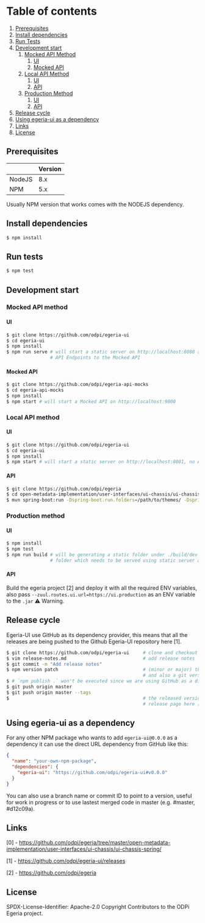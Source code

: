 # Table of contents
1. [Prerequisites](#prerequisites)
2. [Install dependencies](#install-dependencies)
3. [Run Tests](#run-tests)
4. [Development start](#development-start)
    1. [Mocked API Method](#mocked-api-method)
        1. [UI](#ui)
        2. [Mocked API](#mocked-api)
    2. [Local API Method](#local-api-method)
        1. [UI](#ui-1)
        2. [API](#api)
    3. [Production Method](#production-method)
        1. [UI](#ui-2)
        2. [API](#api-2)
5. [Release cycle](#release-cycle)
6. [Using egeria-ui as a dependency](#using-egeria-ui-as-a-dependency)
7. [Links](#links)
8. [License](#license)

## Prerequisites
|         |   Version  |
|---------|------------|
| NodeJS  |     8.x    |
| NPM     |     5.x    |

Usually NPM version that works comes with the NODEJS dependency.


## Install dependencies
```bash
$ npm install
```

## Run tests
```bash
$ npm test
```

## Development start

### Mocked API method

#### UI
```bash
$ git clone https://github.com/odpi/egeria-ui
$ cd egeria-ui
$ npm install
$ npm run serve # will start a static server on http://localhost:8080 and will proxy any missing
                # API Endpoints to the Mocked API
```

#### Mocked API
```bash
$ git clone https://github.com/odpi/egeria-api-mocks
$ cd egeria-api-mocks
$ npm install
$ npm start # will start a Mocked API on http://localhost:9000
```

### Local API method
#### UI
```bash
$ git clone https://github.com/odpi/egeria-ui
$ cd egeria-ui
$ npm install
$ npm start # will start a static server on http://localhost:8081, no API endpoint will work if you access this directly.
```

#### API
```bash
$ git clone https://github.com/odpi/egeria
$ cd open-metadata-implementation/user-interfaces/ui-chassis/ui-chassis-spring/
$ mvn spring-boot:run -Dspring-boot.run.folders=/path/to/themes/ -Dspring-boot.run.arguments="--theme=default --zuul.routes.ui.url=http://localhost:8081 --omas.server.name= --omas.server.url= --open.lineage.server.url= --open.lineage.server.name= --server.ssl.trust-store=/path/to/egeria/truststore.p12"
```

### Production method
#### UI
```bash
$ npm install
$ npm test
$ npm run build # will be generating a static folder under ./build/dev
                # folder which needs to be served using static server at a given address (e.g. https://ui.production) ⚠️ Warning.
```

#### API
Build the egeria project [2] and deploy it with all the required ENV variables, also pass `--zuul.routes.ui.url=https://ui.production` as an ENV variable to the `.jar` ⚠️ Warning.


## Release cycle
Egeria-UI use GitHub as its dependency provider, this means that all the releases are being pushed to the Github Egeria-UI repository here [1].

```bash
$ git clone https://github.com/odpi/egeria-ui     # clone and checkout to master branch
$ vim release-notes.md                            # add release notes
$ git commit -m "Add release notes"
$ npm version patch                               # (minor or major) this will create a new commit with the bumped version
                                                  # and also a git version tag
$ # `npm publish .` won't be executed since we are using GitHub as a direct dependency
$ git push origin master
$ git push origin master --tags
$                                                 # the released version will be available at the git version tag or in the
                                                  # release page here [1]
```

## Using egeria-ui as a dependency
For any other NPM package who wants to add `egeria-ui@0.0.0` as a dependency it can use the direct URL dependency from GitHub like this:
```json
{
  "name": "your-own-npm-package",
  "dependencies": {
    "egeria-ui": "https://github.com/odpi/egeria-ui#v0.0.0"
  }
}
```
You can also use a branch name or commit ID to point to a version, useful for work in progress or to use lastest merged code in master (e.g. #master, #d12c09a).

## Links
[0] - https://github.com/odpi/egeria/tree/master/open-metadata-implementation/user-interfaces/ui-chassis/ui-chassis-spring/

[1] - https://github.com/odpi/egeria-ui/releases

[2] - https://github.com/odpi/egeria


## License
SPDX-License-Identifier: Apache-2.0
Copyright Contributors to the ODPi Egeria project.
